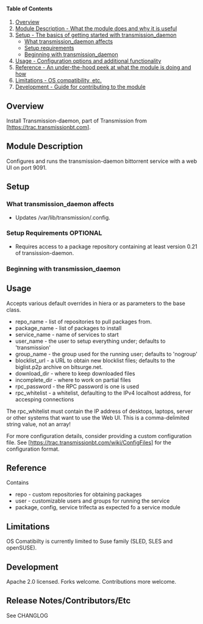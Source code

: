 #### Table of Contents

1. [Overview](#overview)
2. [Module Description - What the module does and why it is useful](#module-description)
3. [Setup - The basics of getting started with transmission_daemon](#setup)
    * [What transmission_daemon affects](#what-transmission_daemon-affects)
    * [Setup requirements](#setup-requirements)
    * [Beginning with transmission_daemon](#beginning-with-transmission_daemon)
4. [Usage - Configuration options and additional functionality](#usage)
5. [Reference - An under-the-hood peek at what the module is doing and how](#reference)
5. [Limitations - OS compatibility, etc.](#limitations)
6. [Development - Guide for contributing to the module](#development)

## Overview

Install Transmission-daemon, part of Transmission from [https://trac.transmissionbt.com].


## Module Description

Configures and runs the transmission-daemon bittorrent service with a web UI on port 9091.

## Setup

### What transmission_daemon affects

 * Updates /var/lib/transmission/.config.

### Setup Requirements **OPTIONAL**

 * Requires access to a package repository containing at least version 0.21 of transission-daemon.


### Beginning with transmission_daemon


## Usage

Accepts various default overrides in hiera or as parameters to the base class.

 * repo\_name - list of repositories to pull packages from.
 * package\_name - list of packages to install
 * service\_name - name of services to start
 * user\_name - the user to setup everything under; defaults to 'transmission'
 * group\_name - the group used for the running user; defaults to 'nogroup'
 * blocklist\_url - a URL to obtain new blocklist files; defaults to the biglist.p2p archive on bitsurge.net.
 * download\_dir - where to keep downloaded files
 * incomplete\_dir - where to work on partial files
 * rpc\_password - the RPC password is one is used
 * rpc\_whitelist - a whitelist, defaulting to the IPv4 localhost address, for accesping connections

The rpc\_whitelist must contain the IP address of desktops, laptops, server or other systems that want to use the Web UI.  This is a comma-delimited string value, not an array!

For more configuration details, consider providing a custom configuration file.  See [https://trac.transmissionbt.com/wiki/ConfigFiles] for the configuration format.

## Reference

Contains

 * repo - custom repositories for obtaining packages
 * user - customizable users and groups for running the service
 * package, config, service trifecta as expected fo a service module

## Limitations

OS Comatibilty is currently limited to Suse family (SLED, SLES and openSUSE).

## Development

Apache 2.0 licensed. Forks welcome.  Contributions more welcome.

## Release Notes/Contributors/Etc 

See CHANGLOG
